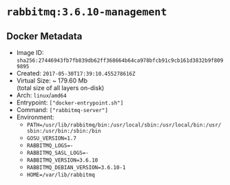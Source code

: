 # `rabbitmq:3.6.10-management`

## Docker Metadata

- Image ID: `sha256:27446943fb7fb839db62ff368664b64ca978bfcb91c9cb161d3832b9f8099895`
- Created: `2017-05-30T17:39:10.455278616Z`
- Virtual Size: ~ 179.60 Mb  
  (total size of all layers on-disk)
- Arch: `linux`/`amd64`
- Entrypoint: `["docker-entrypoint.sh"]`
- Command: `["rabbitmq-server"]`
- Environment:
  - `PATH=/usr/lib/rabbitmq/bin:/usr/local/sbin:/usr/local/bin:/usr/sbin:/usr/bin:/sbin:/bin`
  - `GOSU_VERSION=1.7`
  - `RABBITMQ_LOGS=-`
  - `RABBITMQ_SASL_LOGS=-`
  - `RABBITMQ_VERSION=3.6.10`
  - `RABBITMQ_DEBIAN_VERSION=3.6.10-1`
  - `HOME=/var/lib/rabbitmq`
